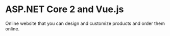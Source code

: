 # ASP.NET Core 2 and Vue.js

Online website that you can design and customize products and order them online.
